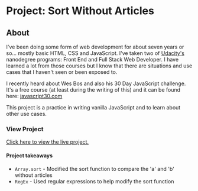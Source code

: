 # Project: Sort Without Articles

## About
I've been doing some form of web development for about seven years or so... mostly basic HTML, CSS and JavaScript. I've taken two of [Udacity's](https://www.udacity.com) nanodegree programs: Front End and Full Stack Web Developer. I have learned a lot from those courses but I know that there are situations and use cases that I haven't seen or been exposed to.

I recently heard about Wes Bos and also his 30 Day JavaScript challenge. It's a free course (at least during the writing of this) and it can be found here: [javascript30.com](https://javascript30.com)

This project is a practice in writing vanilla JavaScript and to learn about other use cases.

### View Project
[Click here to view the live project.](https://junclemente.github.io/j30-sortnoarticles/)


#### Project takeaways
* `Array.sort` - Modified the sort function to compare the 'a' and 'b' without articles
* `RegEx` - Used regular expressions to help modify the sort function